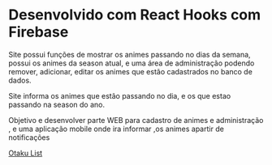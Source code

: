 # Desenvolvido com React Hooks com Firebase


 Site possui funções de mostrar os animes passando no dias da semana, possui os animes da season atual, e uma área de administração podendo remover, adicionar, editar os animes que estão cadastrados no banco de dados.


 Site informa os animes que estão passando no dia, e os que estao passando na season do ano.

 Objetivo e desenvolver parte WEB para cadastro de animes e administração , e uma aplicação mobile onde ira informar ,os animes apartir de notificações


  [Otaku List](https://animeflutter.firebaseapp.com/)  
